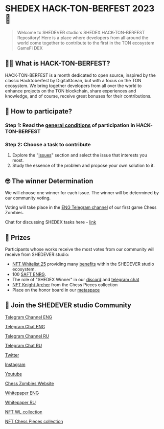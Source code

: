 # SHEDEX HACK-TON-BERFEST 2023 🚀



>Welcome to SHEDEVER studio`s SHEDEX HACK-TON-BERFEST Repository! Here is a place where developers from all around the world come together to contribute to the first in the TON ecosystem GameFi DEX

## 👨‍💻 What is HACK-TON-BERFEST?
HACK-TON-BERFEST is a month dedicated to open source, inspired by the classic Hacktoberfest by DigitalOcean, but with a focus on the TON ecosystem. We bring together developers from all over the world to enhance projects on the TON blockchain, share experiences and knowledge, and of course, receive great bonuses for their contributions.

## 🚀 How to participate?

### Step 1: Read the [general conditions](https://github.com/alefmanvladimir/HACK-TON-BERFEST-2023/blob/main/README.md) of participation in HACK-TON-BERFEST

### Step 2: Choose a task to contribute
1. Explore the "[Issues](https://github.com/SHEDEVERstudio/SHEDEX/issues?q=is%3Aissue+is%3Aopen+sort%3Acreated-asc)" section and select the issue that interests you most.
2. Study the essence of the problem and propose your own solution to it.

## 🤓 The winner Determination

We will choose one winner for each issue. The winner will be determined by our community voting.

Voting will take place in the [ENG Telegram channel](https://t.me/chesszombieseng) of our first game Chess Zombies.

Chat for discussing SHEDEX tasks here - [link](https://t.me/chesszombieschat/114306)

## 🎉 Prizes
Participants whose works receive the most votes from our community will receive from SHEDEVER studio:

- [NFT Whitelist 25](https://getgems.io/collection/EQD6NEcyDESwKua8-dvuMZyU8NVnYAVLc-cECE-y4ag312YK?filter=%7B%22attributes%22%3A%7B%22Discount%22%3A%5B%2225%25%22%5D%7D%7D) providing many [benefits](https://t.me/chesszombieseng/111) within the SHEDEVER studio ecosystem.
- 100 [SAFT ENRG](https://shedever-studio.gitbook.io/chess-zombies-wpeng/information/energy-cells-usdenrg/saft-enrg).
- The role of "SHEDEX Winner" in our [discord](https://discord.gg/kPxnUZEeFM) and [telegram chat](https://t.me/chesszombieschat/100454)
- [NFT Knight Archer](https://getgems.io/collection/EQAJj5xds2ms8_4t8chCgFo-sOwc3s3CjbV95EBejcdAilVY?filter=%7B%22attributes%22%3A%7B%22Class%22%3A%5B%22Knight%22%5D%2C%22Subclass%22%3A%5B%22Archer%22%5D%2C%22Unique+Attribute%22%3A%5B%22none%22%5D%7D%7D#items) from the Chess Pieces collection
- Place on the honor board in our [metaspace](https://hubs.mozilla.com/cvzjq4A/chess-zombies-middle-earth)

## 🚀 Join the SHEDEVER studio Community

[Telegram Channel ENG](https://t.me/chesszombieseng)

[Telegram Chat ENG](https://t.me/chesszombieschateng)

[Telegram Channel RU](https://t.me/chesszombies)

[Telegram Chat RU](https://t.me/chesszombieschat)

[Twitter](https://twitter.com/ShedEVERstudio)

[Instagram](https://www.instagram.com/shedeverstudio/)

[Youtube](https://www.youtube.com/channel/UChZankrqYrt7GYyH-6b0U7A)

[Chess Zombies Website](https://chesszombies.fun/)

[Whitepaper ENG](https://shedever-studio.gitbook.io/chess-zombies-wpeng/)

[Whitepaper RU](https://shedever-studio.gitbook.io/chess-zombies-wpru/)

[NFT WL collection](https://getgems.io/collection/EQD6NEcyDESwKua8-dvuMZyU8NVnYAVLc-cECE-y4ag312YK?filter=%7B"attributes"%3A%7B%7D%7D#items)

[NFT Chess Pieces collection](https://getgems.io/collection/EQAJj5xds2ms8_4t8chCgFo-sOwc3s3CjbV95EBejcdAilVY)
